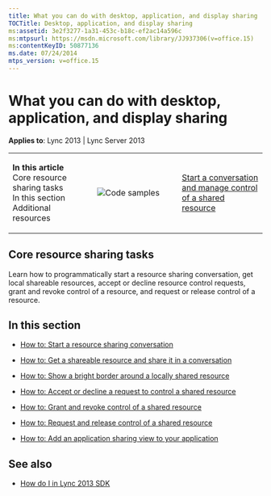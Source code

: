 ```yaml
---
title: What you can do with desktop, application, and display sharing
TOCTitle: Desktop, application, and display sharing
ms:assetid: 3e2f3277-1a31-453c-b18c-ef2ac14a596c
ms:mtpsurl: https://msdn.microsoft.com/library/JJ937306(v=office.15)
ms:contentKeyID: 50877136
ms.date: 07/24/2014
mtps_version: v=office.15
---
```


# What you can do with desktop, application, and display sharing


**Applies to**: Lync 2013 | Lync Server 2013

<table>
<colgroup>
<col style="width: 33%" />
<col style="width: 33%" />
<col style="width: 33%" />
</colgroup>
<tbody>
<tr class="odd">
<td><p><strong>In this article</strong><br />
Core resource sharing tasks<br />
In this section<br />
Additional resources</p></td>
<td><p><img src="images/JJ933112.mod_icon_CodeGallery(Office.15).png" title="Code samples" alt="Code samples" /></p></td>
<td><p><a href="http://code.msdn.microsoft.com/lync-2013-start-a-927aa595">Start a conversation and manage control of a shared resource</a><br />
</p></td>
</tr>
</tbody>
</table>

## Core resource sharing tasks

Learn how to programmatically start a resource sharing conversation, get local shareable resources, accept or decline resource control requests, grant and revoke control of a resource, and request or release control of a resource.

## In this section

  - [How to: Start a resource sharing conversation](how-to-start-a-resource-sharing-conversation.md)

  - [How to: Get a shareable resource and share it in a conversation](how-to-get-a-shareable-resource-and-share-it-in-a-conversation.md)

  - [How to: Show a bright border around a locally shared resource](how-to-show-a-bright-border-around-a-locally-shared-resource.md)

  - [How to: Accept or decline a request to control a shared resource](how-to-accept-or-decline-a-request-to-control-a-shared-resource.md)

  - [How to: Grant and revoke control of a shared resource](how-to-grant-and-revoke-control-of-a-shared-resource.md)

  - [How to: Request and release control of a shared resource](how-to-request-and-release-control-of-a-shared-resource.md)

  - [How to: Add an application sharing view to your application](how-to-add-an-application-sharing-view-to-your-application.md)

## See also

  - [How do I in Lync 2013 SDK](how-do-i-in-lync-2013-sdk.md)

